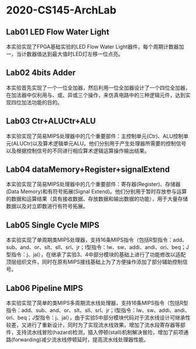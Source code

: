 # 2020-CS145-ArchLab
 ## Lab01 LED Flow Water Light
本实验实现了FPGA基础实验的LED Flow Water Light器件，每个周期计数器加一，当计数器值达到最大值时LED灯左移一位点亮。
 ## Lab02 4bits Adder
本实验首先实现了一个一位全加器，然后利用一位全加器设计了一个四位全加器，在加法器中仅利用与、或、异或三个操作，来仿真电路中的三种逻辑元件，达到实现四位加法功能的目的。
 ## Lab03 Ctr+ALUCtr+ALU
本实验实现了简易MIPS处理器中的几个重要部件：主控制单元(Ctr)、ALU控制单元(ALUCtr)以及算术逻辑单元ALU。他们分别用于产生处理器所需要的控制信号以及根据控制信号的不同进行相应算术逻辑运算操作输出结果。
 ## Lab04 dataMemory+Register+signalExtend
本实验实现了简易MIPS处理器中的几个重要部件：寄存器(Register)、存储器(Data Memory)和有符号拓展(Signal Extend)。他们分别用于暂时存放参与运算的数据和运算结果（具有接收数据、存放数据和输出数据的功能），用于大量存储数据以及对立即数进行有符号拓展。
 ## Lab05 Single Cycle MIPS
本实验实现了单周期类MIPS处理器，支持16条MIPS指令（包括R型指令：add、sub、and、or、slt、sll、srl、jr；I型指令：lw、sw、addi、andi、ori、beq；J型指令：j、jal），在继承了实验3、4中部分模块的基础上进行了功能修改以适配顶层组织文件，同时在原有MIPS接线基础上为了方便操作添加了部分辅助控制信号。
 ## Lab06 Pipeline MIPS
本实验实现了简单的类MIPS多周期流水线处理器，支持16条MIPS指令（包括R型指令：add、sub、and、or、slt、sll、srl、jr；I型指令：lw、sw、addi、andi、ori、beq；J型指令：j、jal），由于实验5中部分模块代码对于流水线设计可继承性较差，又进行了重新设计，同时为了实现流水线效果，增加了流水段寄存器等部件，支持流水线冒险(hazard)检测，插入停顿(stall)机制解决冒险，增加了前项通路(forwarding)减少流水线停顿延时，提高流水线处理器性能。